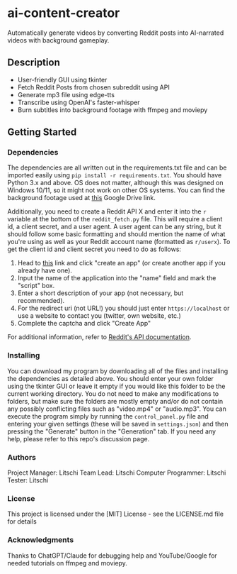 # ai-content-creator
Automatically generate videos by converting Reddit posts into AI-narrated videos with background gameplay.

## Description
- User-friendly GUI using tkinter
- Fetch Reddit Posts from chosen subreddit using API
- Generate mp3 file using edge-tts
- Transcribe using OpenAI's faster-whisper
- Burn subtitles into background footage with ffmpeg and moviepy

## Getting Started

### Dependencies
The dependencies are all written out in the requirements.txt file and can be imported easily using `pip install -r requirements.txt`.
You should have Python 3.x and above. OS does not matter, although this was designed on Windows 10/11, so it might not work on
other OS systems. You can find the background footage used at [this](https://www.google.com) Google Drive link.

Additionally, you need to create a Reddit API X and enter it into the `r` variable at the bottom of the `reddit_fetch.py`
file. This will require a client id, a client secret, and a user agent. A user agent can be any string, but it should follow some
basic formatting and should mention the name of what you're using as well as your Reddit account name (formatted as `r/userx`).
To get the client id and client secret you need to do as follows:
  1. Head to [this](https://www.reddit.com/prefs/apps) link and click "create an app" (or create another app if you already have one).
  2. Input the name of the application into the "name" field and mark the "script" box.
  3. Enter a short description of your app (not necessary, but recommended).
  4. For the redirect uri (not URL!) you should just enter `https://localhost` or use a website to contact you (twitter, own website, etc.)
  5. Complete the captcha and click "Create App"

For additional information, refer to [Reddit's API documentation](https://www.reddit.com/dev/api/).


### Installing
You can download my program by downloading all of the files and installing the dependencies as detailed above. You should enter
your own folder using the tkinter GUI or leave it empty if you would like this folder to be the current working directory.
You do not need to make any modifications to folders, but make sure the folders are mostly empty and/or do not contain any possibly
conflicting files such as "video.mp4" or "audio.mp3".
You can execute the program simply by running the `control_panel.py` file and entering your given settings (these will be saved in
`settings.json`) and then pressing the "Generate" button in the "Generation" tab.
If you need any help, please refer to this repo's discussion page.

### Authors
Project Manager: Litschi
Team Lead: Litschi
Computer Programmer: Litschi
Tester: Litschi

### License
This project is licensed under the [MIT] License - see the LICENSE.md file for details

### Acknowledgments
Thanks to ChatGPT/Claude for debugging help and YouTube/Google for needed tutorials on ffmpeg and moviepy.
